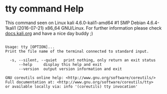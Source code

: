 # tty command Help
 
 This command seen on Linux kali 4.6.0-kali1-amd64 #1 SMP Debian 4.6.4-1kali1 (2016-07-21) x86_64 GNU/Linux. For further information please check [docs.kali.org](docs.kali.org) and have a nice day buddy ;) 

~~~

Usage: tty [OPTION]...
Print the file name of the terminal connected to standard input.

  -s, --silent, --quiet   print nothing, only return an exit status
      --help     display this help and exit
      --version  output version information and exit

GNU coreutils online help: <http://www.gnu.org/software/coreutils/>
Full documentation at: <http://www.gnu.org/software/coreutils/tty>
or available locally via: info '(coreutils) tty invocation'

~~~
